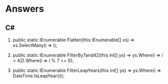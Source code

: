 # Answers

## C&#35;

1. public static IEnumerable<int> Flatten(this IEnumerable<int>[] xs) => xs.SelectMany(i => i);

2. public static IEnumerable<int> FilterBy7and42(this int[] ys) => ys.Where(i => i > 42).Where(i => i % 7 == 0);
  
3. public static IEnumerable<int> FilterLeapYears(this int[] ys) => ys.Where(i => DateTime.IsLeapYear(i));
